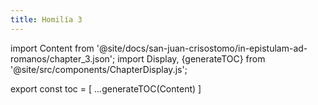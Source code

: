 ```yaml
---
title: Homilía 3
---
```


import Content from '@site/docs/san-juan-crisostomo/in-epistulam-ad-romanos/chapter_3.json';
import Display, {generateTOC} from '@site/src/components/ChapterDisplay.js';

<Display data={Content} />

export const toc = [
  ...generateTOC(Content)
]
